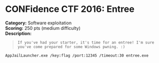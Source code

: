 # CONFidence CTF 2016: Entree

**Category:** Software exploitation\
**Scoring:** 250 pts (medium difficulty)\
**Description:**

> ```If you've had your starter, it's time for an entree! I'm sure you've come prepared for some Windows pwning. :)```

```AppJailLauncher.exe /key:flag /port:12345 /timeout:30 entree.exe```